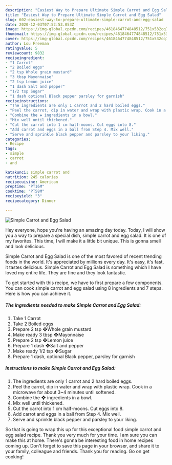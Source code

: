```yaml
---
description: "Easiest Way to Prepare Ultimate Simple Carrot and Egg Salad"
title: "Easiest Way to Prepare Ultimate Simple Carrot and Egg Salad"
slug: 602-easiest-way-to-prepare-ultimate-simple-carrot-and-egg-salad
date: 2020-12-03T07:52:53.053Z
image: https://img-global.cpcdn.com/recipes/4618464774848512/751x532cq70/simple-carrot-and-egg-salad-recipe-main-photo.jpg
thumbnail: https://img-global.cpcdn.com/recipes/4618464774848512/751x532cq70/simple-carrot-and-egg-salad-recipe-main-photo.jpg
cover: https://img-global.cpcdn.com/recipes/4618464774848512/751x532cq70/simple-carrot-and-egg-salad-recipe-main-photo.jpg
author: Lou Freeman
ratingvalue: 5
reviewcount: 9832
recipeingredient:
- "1 Carrot"
- "2 Boiled eggs"
- "2 tsp Whole grain mustard"
- "3 tbsp Mayonnaise"
- "2 tsp Lemon juice"
- "1 dash Salt and pepper"
- "1/2 tsp Sugar"
- "1 dash optional Black pepper parsley for garnish"
recipeinstructions:
- "The ingredients are only 1 carrot and 2 hard boiled eggs."
- "Peel the carrot, dip in water and wrap with plastic wrap. Cook in a microwave for about 3~4 minutes until softened."
- "Combine the ❖ ingredients in a bowl."
- "Mix well until thickened."
- "Cut the carrot into 1 cm half-moons. Cut eggs into 8."
- "Add carrot and eggs in a ball from Step 4. Mix well."
- "Serve and sprinkle black pepper and parsley to your liking."
categories:
- Recipe
tags:
- simple
- carrot
- and

katakunci: simple carrot and 
nutrition: 245 calories
recipecuisine: American
preptime: "PT16M"
cooktime: "PT58M"
recipeyield: "3"
recipecategory: Dinner

---
```



![Simple Carrot and Egg Salad](https://img-global.cpcdn.com/recipes/4618464774848512/751x532cq70/simple-carrot-and-egg-salad-recipe-main-photo.jpg)

Hey everyone, hope you're having an amazing day today. Today, I will show you a way to prepare a special dish, simple carrot and egg salad. It is one of my favorites. This time, I will make it a little bit unique. This is gonna smell and look delicious.



Simple Carrot and Egg Salad is one of the most favored of recent trending foods in the world. It's appreciated by millions every day. It's easy, it's fast, it tastes delicious. Simple Carrot and Egg Salad is something which I have loved my entire life. They are fine and they look fantastic.


To get started with this recipe, we have to first prepare a few components. You can cook simple carrot and egg salad using 8 ingredients and 7 steps. Here is how you can achieve it.

<!--inarticleads1-->

##### The ingredients needed to make Simple Carrot and Egg Salad:

1. Take 1 Carrot
1. Take 2 Boiled eggs
1. Prepare 2 tsp ❖Whole grain mustard
1. Make ready 3 tbsp ❖Mayonnaise
1. Prepare 2 tsp ❖Lemon juice
1. Prepare 1 dash ❖Salt and pepper
1. Make ready 1/2 tsp ❖Sugar
1. Prepare 1 dash, optional Black pepper, parsley for garnish




<!--inarticleads2-->

##### Instructions to make Simple Carrot and Egg Salad:

1. The ingredients are only 1 carrot and 2 hard boiled eggs.
1. Peel the carrot, dip in water and wrap with plastic wrap. Cook in a microwave for about 3~4 minutes until softened.
1. Combine the ❖ ingredients in a bowl.
1. Mix well until thickened.
1. Cut the carrot into 1 cm half-moons. Cut eggs into 8.
1. Add carrot and eggs in a ball from Step 4. Mix well.
1. Serve and sprinkle black pepper and parsley to your liking.




So that is going to wrap this up for this exceptional food simple carrot and egg salad recipe. Thank you very much for your time. I am sure you can make this at home. There's gonna be interesting food in home recipes coming up. Don't forget to save this page in your browser, and share it to your family, colleague and friends. Thank you for reading. Go on get cooking!
